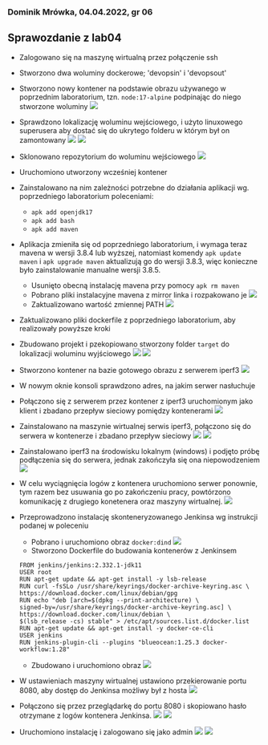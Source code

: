 ### Dominik Mrówka, 04.04.2022, gr 06
## Sprawozdanie z lab04

- Zalogowano się na maszynę wirtualną przez połączenie ssh

- Stworzono dwa woluminy dockerowe; 'devopsin' i 'devopsout'

- Stworzono nowy kontener na podstawie obrazu używanego w poprzednim laboratorium, tzn. `node:17-alpine` podpinając do niego stworzone woluminy 
![](1.png)
- Sprawdzono lokalizację woluminu wejściowego, i użyto linuxowego superusera aby dostać się do ukrytego folderu w którym był on zamontowany
![](2.png)
![](3.png)
- Sklonowano repozytorium do woluminu wejściowego 
![](4.png)
- Uruchomiono utworzony wcześniej kontener

- Zainstalowano na nim zależności potrzebne do działania aplikacji wg. poprzedniego laboratorium poleceniami:
    - `apk add openjdk17`
    - `apk add bash`
    - `apk add maven`

- Aplikacja zmieniła się od poprzedniego laboratorium, i wymaga teraz mavena w wersji 3.8.4 lub wyższej, natomiast komendy `apk update maven` i `apk upgrade maven` aktualizują go do wersji 3.8.3, więc konieczne było zainstalowanie manualne wersji 3.8.5.
    - Usunięto obecną instalację mavena przy pomocy `apk rm maven`
    - Pobrano pliki instalacyjne mavena z mirror linka i rozpakowano je
    ![](5.png)
    - Zaktualizowano wartość zmiennej PATH
    ![](8.png)
- Zaktualizowano pliki dockerfile z poprzedniego laboratorium, aby realizowały powyższe kroki

- Zbudowano projekt i pzekopiowano stworzony folder `target` do lokalizacji woluminu wyjściowego
![](6.png)
![](7.png)
- Stworzono kontener na bazie gotowego obrazu z serwerem iperf3
![](9.png)
- W nowym oknie konsoli sprawdzono adres, na jakim serwer nasłuchuje

- Połączono się z serwerem przez kontener z iperf3 uruchomionym jako klient i zbadano przepływ sieciowy pomiędzy kontenerami
![](10.png)
- Zainstalowano na maszynie wirtualnej serwis iperf3, połączono się do serwera w kontenerze i zbadano przepływ sieciowy
![](11.png)
![](12.png)
- Zainstalowano iperf3 na środowisku lokalnym (windows) i podjęto próbę podłączenia się do serwera, jednak zakończyła się ona niepowodzeniem
![](13.png)
- W celu wyciągnięcia logów z kontenera uruchomiono serwer ponownie, tym razem bez usuwania go po zakończeniu pracy, powtórzono komunikację z drugiego konetenera oraz maszyny wirtualnej.
![](14.png)
- Przeprowadzono instalację skonteneryzowanego Jenkinsa wg instrukcji podanej w poleceniu
    - Pobrano i uruchomiono obraz `docker:dind`
    ![](15-2.png)
    - Stworzono Dockerfile do budowania kontenerów z Jenkinsem

    ```
    FROM jenkins/jenkins:2.332.1-jdk11
    USER root
    RUN apt-get update && apt-get install -y lsb-release
    RUN curl -fsSLo /usr/share/keyrings/docker-archive-keyring.asc \
    https://download.docker.com/linux/debian/gpg
    RUN echo "deb [arch=$(dpkg --print-architecture) \
    signed-by=/usr/share/keyrings/docker-archive-keyring.asc] \
    https://download.docker.com/linux/debian \
    $(lsb_release -cs) stable" > /etc/apt/sources.list.d/docker.list
    RUN apt-get update && apt-get install -y docker-ce-cli
    USER jenkins
    RUN jenkins-plugin-cli --plugins "blueocean:1.25.3 docker-workflow:1.28"
    ```

    -  Zbudowano i uruchomiono obraz
![](15-3.png)
- W ustawieniach maszyny wirtualnej ustawiono przekierowanie portu 8080, aby dostęp do Jenkinsa możliwy był z hosta
![](19.png)
- Połączono się przez przeglądarkę do portu 8080 i skopiowano hasło otrzymane z logów kontenera Jenkinsa.
![](15.png)
![](16.png)

- Uruchomiono instalację i zalogowano się jako admin
![](17.png)
![](18.png)